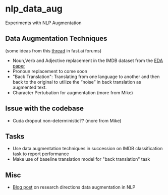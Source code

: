 # nlp_data_aug
Experiments with NLP Augmentation

## Data Augmentation Techniques
(some ideas from this [thread](https://forums.fast.ai/t/nlp-data-augmentation-experiments/39902) in fast.ai forums)
- Noun,Verb and Adjective replacement in the IMDB dataset from the [EDA paper](https://arxiv.org/abs/1901.11196)
- Pronoun replacement to come soon
- "Back Translation": Translating from one language to another and then back to the original to utilize the “noise” in back translation as augmented text.
- Character Pertubation for augmentation (more from Mike)

## Issue with the codebase
- Cuda dropout non-deterministic?? (more from Mike)

## Tasks
- Use data augmentation techniques in succession on IMDB classification task to report performance
- Make use of baseline translation model for "back translation" task

## Misc
- [Blog post](http://blog.aylien.com/research-directions-at-aylien-in-nlp-and-transfer-learning/#taskindependentdataaugmentationfornlp) on research directions data augmentation in NLP
